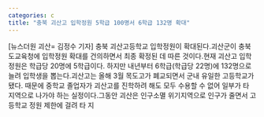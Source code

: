 ```yaml
---
categories: c
title: "충북 괴산고 입학정원 5학급 100명서 6학급 132명 확대"
---
```

[뉴스더원 괴산= 김정수 기자] 충북 괴산고등학교 입학정원이 확대된다.괴산군이 충북도교육청에 입학정원 확대를 건의하면서 최종 확정된 데 따른 것이다.현재 괴산고 입학정원은 학급당 20명에 5학급이다. 하지만 내년부터 6학급(학급당 22명)에 132명으로 늘려 입학생을 뽑는다.괴산고는 올해 3월 목도고가 폐교되면서 군내 유일한 고등학교가 됐다. 때문에 중학교 졸업자가 괴산고를 진학하려 해도 모두 수용할 수 없어 일부가 타 지역으로 나가야 하는 실정이다.그동안 괴산은 인구소멸 위기지역으로 인구가 줄면서 고등학교 정원 제한에 걸려 타 지